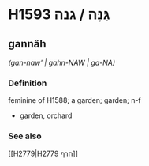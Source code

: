 # H1593 גַּנָּה / גנה

## gannâh

_(gan-naw' | ɡahn-NAW | ɡa-NA)_

### Definition

feminine of H1588; a garden; garden; n-f

- garden, orchard

### See also

[[H2779|H2779 חרף]]
